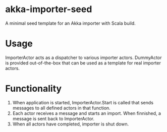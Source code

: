akka-importer-seed
==================

A minimal seed template for an Akka importer with Scala build.

# Usage

ImporterActor acts as a dispatcher to various importer actors. DummyActor is provided out-of-the-box that can be used as a template for real importer actors.

# Functionality

1. When application is started, ImporterActor.Start is called that sends messages to all defined actors in that function.
2. Each actor receives a message and starts an import. When finnished, a message is sent back to ImporterActor.
3. When all actors have completed, importer is shut down.
